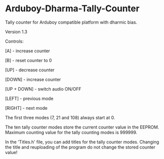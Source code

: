 # Arduboy-Dharma-Tally-Counter
Tally counter for Arduboy compatible platform with dharmic bias.

Version 1.3

Controls:

[A] - increase counter

[B] - reset counter to 0

[UP] - decrease counter

[DOWN] - increase counter

[UP + DOWN] - switch audio ON/OFF

[LEFT] - previous mode

[RIGHT] - next mode

The first three modes (7, 21 and 108) always start at 0.

The ten tally counter modes store the current counter value in the EEPROM. Maximum counting value for the tally counting modes is 999999.

In the 'Titles.h' file, you can add titles for the tally counter modes. Changing the title and reuploading of the program do not change the stored counter value!

